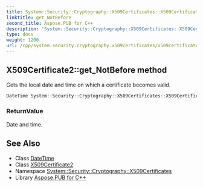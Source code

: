```yaml
---
title: System::Security::Cryptography::X509Certificates::X509Certificate2::get_NotBefore method
linktitle: get_NotBefore
second_title: Aspose.PUB for C++
description: 'System::Security::Cryptography::X509Certificates::X509Certificate2::get_NotBefore method. Gets the local date and time on which a certificate becomes valid in C++.'
type: docs
weight: 1200
url: /cpp/system.security.cryptography.x509certificates/x509certificate2/get_notbefore/
---
```

## X509Certificate2::get_NotBefore method


Gets the local date and time on which a certificate becomes valid.

```cpp
DateTime System::Security::Cryptography::X509Certificates::X509Certificate2::get_NotBefore() const
```


### ReturnValue

Date and time.

## See Also

* Class [DateTime](../../../system/datetime/)
* Class [X509Certificate2](../)
* Namespace [System::Security::Cryptography::X509Certificates](../../)
* Library [Aspose.PUB for C++](../../../)
